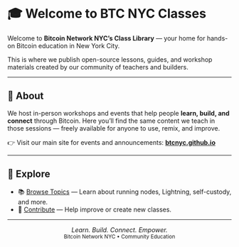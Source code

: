 # 🎓 Welcome to BTC NYC Classes

Welcome to **Bitcoin Network NYC’s Class Library** — your home for hands-on Bitcoin education in New York City.

This is where we publish open-source lessons, guides, and workshop materials created by our community of teachers and builders.

---

## 🗽 About

We host in-person workshops and events that help people **learn, build, and connect** through Bitcoin.
Here you’ll find the same content we teach in those sessions — freely available for anyone to use, remix, and improve.

👉 Visit our main site for events and announcements:
**[btcnyc.github.io](https://btcnyc.github.io)**

---

## 🧭 Explore

* 📚 [Browse Topics](topics/README.md) — Learn about running nodes, Lightning, self-custody, and more.
* 🤝 [Contribute](contributing/index.md) — Help improve or create new classes.

---

<p align="center">
  <i>Learn. Build. Connect. Empower.</i><br/>
  <small>Bitcoin Network NYC • Community Education</small>
</p>
